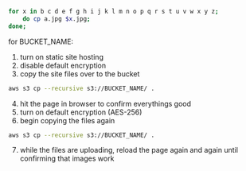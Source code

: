 ```bash
for x in b c d e f g h i j k l m n o p q r s t u v w x y z;
    do cp a.jpg $x.jpg;
done;
```

for BUCKET_NAME:

1. turn on static site hosting
2. disable default encryption
3. copy the site files over to the bucket
```bash
aws s3 cp --recursive s3://BUCKET_NAME/ .
```
4. hit the page in browser to confirm everythings good
5. turn on default encryption (AES-256)
6. begin copying the files again
```bash
aws s3 cp --recursive s3://BUCKET_NAME/ .
```
7. while the files are uploading, reload the page again and again until
confirming that images work
